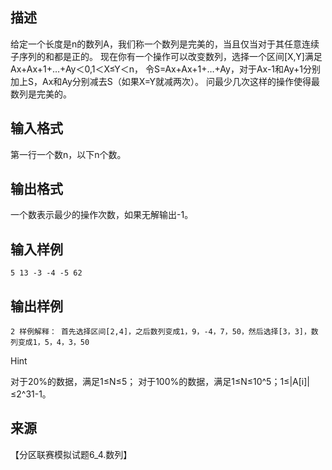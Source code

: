 ## 描述

给定一个长度是n的数列A，我们称一个数列是完美的，当且仅当对于其任意连续子序列的和都是正的。 现在你有一个操作可以改变数列，选择一个区间[X,Y]满足Ax+Ax+1+…+Ay＜0,1＜X≤Y＜n， 令S=Ax+Ax+1+…+Ay，对于Ax-1和Ay+1分别加上S，Ax和Ay分别减去S（如果X=Y就减两次）。 问最少几次这样的操作使得最数列是完美的。

## 输入格式

第一行一个数n，以下n个数。

## 输出格式

一个数表示最少的操作次数，如果无解输出-1。

## 输入样例

```plaintext
5 13 -3 -4 -5 62 
```

## 输出样例

```plaintext
2 样例解释： 首先选择区间[2,4]，之后数列变成1，9，-4，7，50，然后选择[3，3]，数列变成1，5，4，3，50 
```

Hint

对于20%的数据，满足1≤N≤5； 对于100%的数据，满足1≤N≤10^5；1≤|A[i]|≤2^31-1。 

## 来源

【分区联赛模拟试题6_4.数列】

